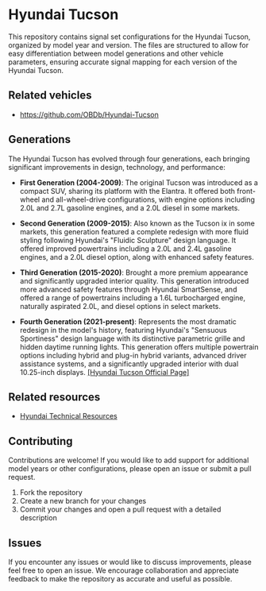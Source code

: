 # Hyundai Tucson

This repository contains signal set configurations for the Hyundai Tucson, organized by model year and version. The files are structured to allow for easy differentiation between model generations and other vehicle parameters, ensuring accurate signal mapping for each version of the Hyundai Tucson.

## Related vehicles

- https://github.com/OBDb/Hyundai-Tucson

## Generations

The Hyundai Tucson has evolved through four generations, each bringing significant improvements in design, technology, and performance:

- **First Generation (2004-2009)**: The original Tucson was introduced as a compact SUV, sharing its platform with the Elantra. It offered both front-wheel and all-wheel-drive configurations, with engine options including 2.0L and 2.7L gasoline engines, and a 2.0L diesel in some markets.

- **Second Generation (2009-2015)**: Also known as the Tucson ix in some markets, this generation featured a complete redesign with more fluid styling following Hyundai's "Fluidic Sculpture" design language. It offered improved powertrains including a 2.0L and 2.4L gasoline engines, and a 2.0L diesel option, along with enhanced safety features.

- **Third Generation (2015-2020)**: Brought a more premium appearance and significantly upgraded interior quality. This generation introduced more advanced safety features through Hyundai SmartSense, and offered a range of powertrains including a 1.6L turbocharged engine, naturally aspirated 2.0L, and diesel options in select markets.

- **Fourth Generation (2021-present)**: Represents the most dramatic redesign in the model's history, featuring Hyundai's "Sensuous Sportiness" design language with its distinctive parametric grille and hidden daytime running lights. This generation offers multiple powertrain options including hybrid and plug-in hybrid variants, advanced driver assistance systems, and a significantly upgraded interior with dual 10.25-inch displays. [[Hyundai Tucson Official Page]](https://www.hyundaiusa.com/us/en/vehicles/tucson)

## Related resources

- [Hyundai Technical Resources](https://www.hyundaitechinfo.com/)

## Contributing

Contributions are welcome! If you would like to add support for additional model years or other configurations, please open an issue or submit a pull request.

1. Fork the repository
2. Create a new branch for your changes
3. Commit your changes and open a pull request with a detailed description

## Issues

If you encounter any issues or would like to discuss improvements, please feel free to open an issue. We encourage collaboration and appreciate feedback to make the repository as accurate and useful as possible.
